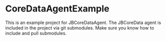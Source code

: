 CoreDataAgentExample
====================

This is an example project for JBCoreDataAgent. The JBCoreData agent is included in the project via git submodules. Make sure you know how to include and pull submodules.
